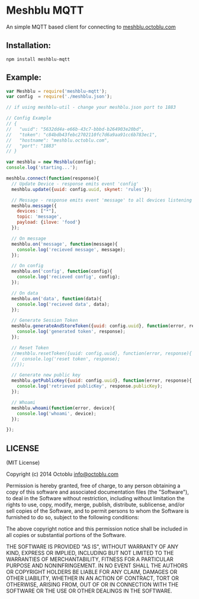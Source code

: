 Meshblu MQTT
===

An simple MQTT based client for connecting to [meshblu.octoblu.com](http://meshblu.octoblu.com)

Installation:
---
```
npm install meshblu-mqtt
```

Example:
---

```javascript
var Meshblu = require('meshblu-mqtt');
var config  = require('./meshblu.json');

// if using meshblu-util - change your meshblu.json port to 1883

// Config Example
// {
//   "uuid": "5632dd4a-e66b-43c7-bbbd-b264903e20bd",
//   "token": "c84bdb43febc2702110fc7d6a9aa91cc6b783ec1",
//   "hostname": "meshblu.octoblu.com",
//   "port": "1883"
// }

var meshblu = new Meshblu(config);
console.log('starting...');

meshblu.connect(function(response){
  // Update Device - response emits event 'config'
  meshblu.update({uuid: config.uuid, skynet: 'rules'});

  // Message - response emits event 'message' to all devices listening
  meshblu.message({
    devices: ["*"],
    topic: 'message',
    payload: {ilove: 'food'}
  });

  // On message
  meshblu.on('message', function(message){
    console.log('recieved message', message);
  });

  // On config
  meshblu.on('config', function(config){
    console.log('recieved config', config);
  });

  // On data
  meshblu.on('data', function(data){
    console.log('recieved data', data);
  });

  // Generate Session Token
  meshblu.generateAndStoreToken({uuid: config.uuid}, function(error, response){
    console.log('generated token', response);
  });

  // Reset Token
  //meshblu.resetToken({uuid: config.uuid}, function(error, response){
  //  console.log('reset token', response);
  //});

  // Generate new public key
  meshblu.getPublicKey({uuid: config.uuid}, function(error, response){
    console.log('retrieved publicKey', response.publicKey);
  });

  // Whoami
  meshblu.whoami(function(error, device){
    console.log('whoami', device);
  });

});
```

LICENSE
-------

(MIT License)

Copyright (c) 2014 Octoblu <info@octoblu.com>

Permission is hereby granted, free of charge, to any person obtaining
a copy of this software and associated documentation files (the
"Software"), to deal in the Software without restriction, including
without limitation the rights to use, copy, modify, merge, publish,
distribute, sublicense, and/or sell copies of the Software, and to
permit persons to whom the Software is furnished to do so, subject to
the following conditions:

The above copyright notice and this permission notice shall be
included in all copies or substantial portions of the Software.

THE SOFTWARE IS PROVIDED "AS IS", WITHOUT WARRANTY OF ANY KIND,
EXPRESS OR IMPLIED, INCLUDING BUT NOT LIMITED TO THE WARRANTIES OF
MERCHANTABILITY, FITNESS FOR A PARTICULAR PURPOSE AND
NONINFRINGEMENT. IN NO EVENT SHALL THE AUTHORS OR COPYRIGHT HOLDERS BE
LIABLE FOR ANY CLAIM, DAMAGES OR OTHER LIABILITY, WHETHER IN AN ACTION
OF CONTRACT, TORT OR OTHERWISE, ARISING FROM, OUT OF OR IN CONNECTION
WITH THE SOFTWARE OR THE USE OR OTHER DEALINGS IN THE SOFTWARE.
